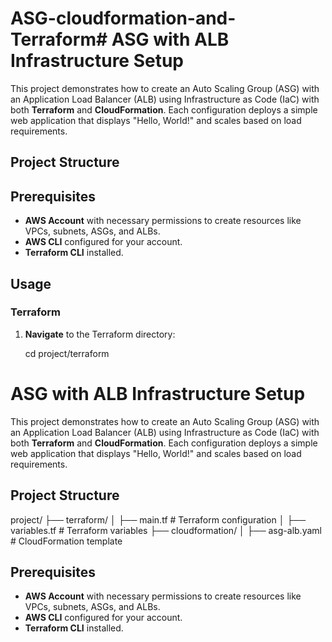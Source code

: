 # ASG-cloudformation-and-Terraform# ASG with ALB Infrastructure Setup

This project demonstrates how to create an Auto Scaling Group (ASG) with an Application Load Balancer (ALB) using Infrastructure as Code (IaC) with both **Terraform** and **CloudFormation**. Each configuration deploys a simple web application that displays "Hello, World!" and scales based on load requirements.

## Project Structure


## Prerequisites

- **AWS Account** with necessary permissions to create resources like VPCs, subnets, ASGs, and ALBs.
- **AWS CLI** configured for your account.
- **Terraform CLI** installed.

## Usage

### Terraform

1. **Navigate** to the Terraform directory:

   cd project/terraform

# ASG with ALB Infrastructure Setup

This project demonstrates how to create an Auto Scaling Group (ASG) with an Application Load Balancer (ALB) using Infrastructure as Code (IaC) with both **Terraform** and **CloudFormation**. Each configuration deploys a simple web application that displays "Hello, World!" and scales based on load requirements.

## Project Structure

project/ ├── terraform/ │ ├── main.tf # Terraform configuration │ ├── variables.tf # Terraform variables ├── cloudformation/ │ ├── asg-alb.yaml # CloudFormation template



## Prerequisites

- **AWS Account** with necessary permissions to create resources like VPCs, subnets, ASGs, and ALBs.
- **AWS CLI** configured for your account.
- **Terraform CLI** installed.

